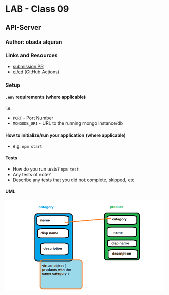 
# LAB - Class 09

## API-Server

### Author: obada alquran

### Links and Resources

- [submission PR](http://xyz.com)
- [ci/cd](http://xyz.com) (GitHub Actions)

### Setup

#### `.env` requirements (where applicable)

i.e.

- `PORT` - Port Number
- `MONGODB_URI` - URL to the running mongo instance/db

#### How to initialize/run your application (where applicable)

- e.g. `npm start`

#### Tests

- How do you run tests? `npm test`
- Any tests of note?
- Describe any tests that you did not complete, skipped, etc

#### UML

![UML](./v.png)